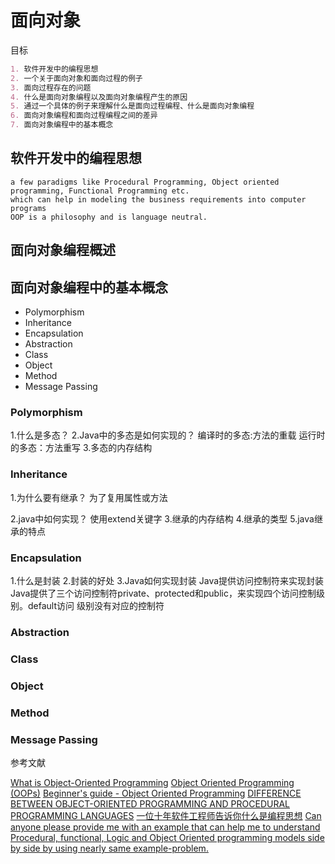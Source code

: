 # 面向对象

目标
```markdown
1. 软件开发中的编程思想
2. 一个关于面向对象和面向过程的例子
3. 面向过程存在的问题
4. 什么是面向对象编程以及面向对象编程产生的原因
5. 通过一个具体的例子来理解什么是面向过程编程、什么是面向对象编程
6. 面向对象编程和面向过程编程之间的差异
7. 面向对象编程中的基本概念
```

## 软件开发中的编程思想

```
a few paradigms like Procedural Programming, Object oriented programming, Functional Programming etc.
which can help in modeling the business requirements into computer programs
OOP is a philosophy and is language neutral.
```

## 面向对象编程概述



## 面向对象编程中的基本概念

* Polymorphism
* Inheritance
* Encapsulation
* Abstraction
* Class
* Object
* Method
* Message Passing



### Polymorphism

1.什么是多态？
2.Java中的多态是如何实现的？
编译时的多态:方法的重载
运行时的多态：方法重写
3.多态的内存结构

### Inheritance
1.为什么要有继承？
为了复用属性或方法

2.java中如何实现？
使用extend关键字
3.继承的内存结构
4.继承的类型
5.java继承的特点

### Encapsulation

1.什么是封装
2.封装的好处
3.Java如何实现封装
Java提供访问控制符来实现封装
Java提供了三个访问控制符private、protected和public，来实现四个访问控制级别。default访问
级别没有对应的控制符
 

### Abstraction
### Class
### Object
### Method
### Message Passing



参考文献

[What is Object-Oriented Programming](https://medium.com/learn-how-to-program/chapter-3-what-is-object-oriented-programming-d0a6ec0a7615)
[Object Oriented Programming (OOPs)](https://www.geeksforgeeks.org/object-oriented-programming-oops-concept-in-java/)
[Beginner's guide - Object Oriented Programming](https://dev.to/charanrajgolla/beginners-guide---object-oriented-programming#concepts)
[DIFFERENCE BETWEEN OBJECT-ORIENTED PROGRAMMING AND PROCEDURAL PROGRAMMING LANGUAGES](https://neonbrand.com/website-design/procedural-programming-vs-object-oriented-programming-a-review/)
[一位十年软件工程师告诉你什么是编程思想](https://blog.csdn.net/shupan001/article/details/6824668)
[](https://study.com/academy/lesson/object-oriented-programming-vs-procedural-programming.html)
[Can anyone please provide me with an example that can help me to understand Procedural, functional, Logic and Object Oriented programming models side by side by using nearly same example-problem.](https://stackoverflow.com/questions/7592505/can-you-represent-the-same-example-using-procedural-functional-logic-and-oo-pr)
[](https://ask.hellobi.com/blog/Data_AnalysisR/10598)

